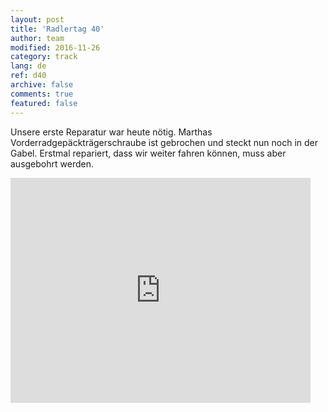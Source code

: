 ```yaml
---   
layout: post 
title: 'Radlertag 40'  
author: team 
modified: 2016-11-26
category: track 
lang: de 
ref: d40
archive: false 
comments: true 
featured: false 
--- 
```


 Unsere erste Reparatur war heute nötig. Marthas Vorderradgepäckträgerschraube ist gebrochen und steckt nun noch in der Gabel. Erstmal repariert, dass wir weiter fahren können, muss aber ausgebohrt werden.                                                                                                                                                                                                                                                                                                 

<iframe width='480' height='360' src='http://track-kit.net/maps_s3/?v=embed&track=232558.gpx' frameborder='0' allowfullscreen></iframe>